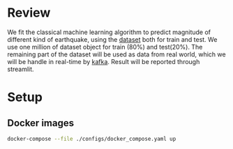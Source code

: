 # Review

We fit the classical machine learning algorithm to predict magnitude of different kind of earthquake, using the [dataset](https://www.kaggle.com/datasets/alessandrolobello/the-ultimate-earthquake-dataset-from-1990-2023/data) both for train and test. We use one million of dataset object for train (80%) and test(20%). The remaining part of the dataset will be used as data from real world, which we will be handle in real-time by [kafka](https://kafka.apache.org/). Result will be reported through streamlit.

# Setup 

## Docker images
```bash
docker-compose --file ./configs/docker_compose.yaml up 
```

